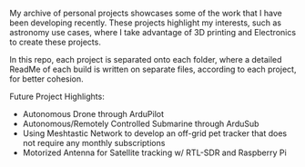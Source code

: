 My archive of personal projects showcases some of the work that I have been developing recently. These projects highlight my interests, such as astronomy use cases, where I take advantage of 3D printing and Electronics to create these projects.

In this repo, each project is separated onto each folder, where a detailed ReadMe of each build is written on separate files, according to each project, for better cohesion.


Future Project Highlights:
- Autonomous Drone through ArduPilot
- Autonomous/Remotely Controlled Submarine through ArduSub
- Using Meshtastic Network to develop an off-grid pet tracker that does not require any monthly subscriptions
- Motorized Antenna for Satellite tracking  w/ RTL-SDR and Raspberry Pi
